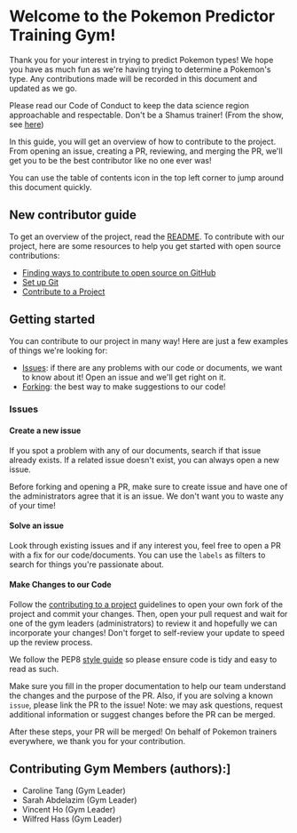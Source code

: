 # Welcome to the Pokemon Predictor Training Gym!

Thank you for your interest in trying to predict Pokemon types! We hope you have as much fun as we're having trying to determine a Pokemon's type. Any contributions made will be recorded in this document and updated as we go.

Please read our Code of Conduct to keep the data science region approachable and respectable. Don't be a Shamus trainer! (From the show, see [here](https://pokemon.fandom.com/wiki/Shamus))

In this guide, you will get an overview of how to contribute to the project. From opening an issue, creating a PR, reviewing, and merging the PR, we'll get you to be the best contributor like no one ever was!

You can use the table of contents icon in the top left corner to jump around this document quickly.

## New contributor guide

To get an overview of the project, read the [README](README). To contribute with our project, here are some resources to help you get started with open source contributions:

- [Finding ways to contribute to open source on GitHub](https://docs.github.com/en/get-started/exploring-projects-on-github/finding-ways-to-contribute-to-open-source-on-github)
- [Set up Git](https://docs.github.com/en/get-started/quickstart/set-up-git)
- [Contribute to a Project](https://docs.github.com/en/get-started/quickstart/contributing-to-projects)

## Getting started

You can contribute to our project in many way! Here are just a few examples of things we're looking for:

- [Issues](https://github.com/UBC-MDS/pokemon-type-predictor/issues): if there are any problems with our code or documents, we want to know about it! Open an issue and we'll get right on it.
- [Forking](https://docs.github.com/en/pull-requests/collaborating-with-pull-requests/proposing-changes-to-your-work-with-pull-requests/about-pull-requests): the best way to make suggestions to our code!

### Issues

#### Create a new issue

If you spot a problem with any of our documents, search if that issue already exists. If a related issue doesn't exist, you can always open a new issue.

Before forking and opening a PR, make sure to create issue and have one of the administrators agree that it is an issue. We don't want you to waste any of your time!

#### Solve an issue

Look through existing issues and if any interest you, feel free to open a PR with a fix for our code/documents. You can use the `labels` as filters to search for things you're passionate about.

#### Make Changes to our Code

Follow the [contributing to a project](https://docs.github.com/en/get-started/quickstart/contributing-to-projects) guidelines to open your own fork of the project and commit your changes. Then, open your pull request and wait for one of the gym leaders (administrators) to review it and hopefully we can incorporate your changes! Don't forget to self-review your update to speed up the review process.

We follow the PEP8 [style guide](https://peps.python.org/) so please ensure code is tidy and easy to read as such.

Make sure you fill in the proper documentation to help our team understand the changes and the purpose of the PR. Also, if you are solving a known `issue`, please link the PR to the issue! Note: we may ask questions, request additional information or suggest changes before the PR can be merged.

After these steps, your PR will be merged! On behalf of Pokemon trainers everywhere, we thank you for your contribution.

## Contributing Gym Members (authors):]

- Caroline Tang (Gym Leader)
- Sarah Abdelazim (Gym Leader)
- Vincent Ho (Gym Leader)
- Wilfred Hass (Gym Leader)
